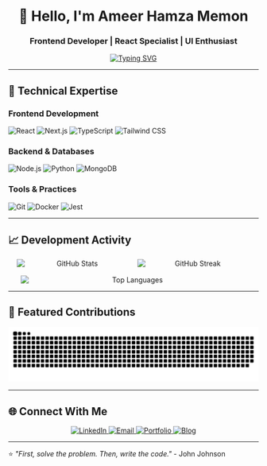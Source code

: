 <h1 align="center">🚀 Hello, I'm Ameer Hamza Memon</h1>
<h3 align="center">Frontend Developer | React Specialist | UI Enthusiast</h3>

<p align="center">
  <a href="[(https://github.com/Ameerhamza1w))">
    <img src="https://readme-typing-svg.demolab.com?font=Fira+Code&pause=1000&color=00C7B7&center=true&vCenter=true&width=435&lines=Transforming+Concepts+into+Scalable+Solutions;Crafting+Modern+Web+Experiences;Continuous+Learner+%26+Problem+Solver" alt="Typing SVG" />
  </a>
</p>

---

## 🚀 Technical Expertise

### Frontend Development
![React](https://img.shields.io/badge/React-20232A?style=for-the-badge&logo=react&logoColor=61DAFB)
![Next.js](https://img.shields.io/badge/Next.js-000000?style=for-the-badge&logo=next.js&logoColor=white)
![TypeScript](https://img.shields.io/badge/TypeScript-007ACC?style=for-the-badge&logo=typescript&logoColor=white)
![Tailwind CSS](https://img.shields.io/badge/Tailwind_CSS-38B2AC?style=for-the-badge&logo=tailwind-css&logoColor=white)

### Backend & Databases
![Node.js](https://img.shields.io/badge/Node.js-339933?style=for-the-badge&logo=node.js&logoColor=white)
![Python](https://img.shields.io/badge/Python-3776AB?style=for-the-badge&logo=python&logoColor=white)
![MongoDB](https://img.shields.io/badge/MongoDB-47A248?style=for-the-badge&logo=mongodb&logoColor=white)

### Tools & Practices
![Git](https://img.shields.io/badge/Git-F05032?style=for-the-badge&logo=git&logoColor=white)
![Docker](https://img.shields.io/badge/Docker-2496ED?style=for-the-badge&logo=docker&logoColor=white)
![Jest](https://img.shields.io/badge/Jest-C21325?style=for-the-badge&logo=jest&logoColor=white)

---

## 📈 Development Activity

<div align="center" style="display: flex; gap: 1rem; flex-wrap: wrap; justify-content: center;">
  <img src="https://github-readme-stats.vercel.app/api?username=Ameer Hamza&show_icons=true&theme=dark&hide_border=true&include_all_commits=true&count_private=true" alt="GitHub Stats" width="45%" />
  <img src="https://github-readme-streak-stats.herokuapp.com/?userAmeer Hamza&theme=dark&hide_border=true" alt="GitHub Streak" width="45%" />
  <img src="https://github-readme-stats.vercel.app/api/top-langs/?username=AmeerHamza&layout=compact&theme=dark&hide_border=true" alt="Top Languages" width="90%" />
</div>

---

## 🎯 Featured Contributions

<div align="center">
  <img src="https://raw.githubusercontent.com/Platane/snk/output/github-contribution-grid-snake.svg" alt="Contribution Graph" />
</div>

---

## 🌐 Connect With Me

<p align="center">
  <a href="[https://www.linkedin.com/in/ameerhamzamemon ]" target="_blank">
    <img src="https://img.shields.io/badge/LinkedIn-0077B5?style=for-the-badge&logo=linkedin&logoColor=white" alt="LinkedIn" />
  </a>
  <a href="mailto:[hamzamemon6767@gmail.com]" target="_blank">
    <img src="https://img.shields.io/badge/Gmail-D14836?style=for-the-badge&logo=gmail&logoColor=white" alt="Email" />
  </a>
  <a href="[https://next-portfolio-hamza.vercel.app/]" target="_blank">
    <img src="https://img.shields.io/badge/Portfolio-%23000000.svg?style=for-the-badge&logo=firefox&logoColor=#FF7139" alt="Portfolio" />
  </a>
  <a href="[]" target="_blank">
    <img src="https://img.shields.io/badge/dev.to-0A0A0A?style=for-the-badge&logo=dev.to&logoColor=white" alt="Blog" />
  </a>
</p>

---

⭐️ *"First, solve the problem. Then, write the code."* - John Johnson
